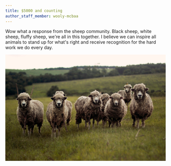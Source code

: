 ```yaml
---
title: $5000 and counting
author_staff_member: wooly-mcbaa
---
```



Wow what a response from the sheep community. Black sheep, white sheep, fluffy sheep, we're all in this together. I believe we can inspire all animals to stand up for what's right and receive recognition for the hard work we do every day.

![Together](/images/sheep.jpeg)